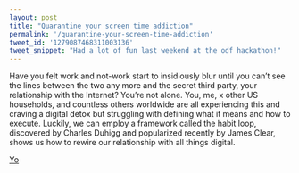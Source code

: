 ```yaml
---
layout: post
title: "Quarantine your screen time addiction"
permalink: '/quarantine-your-screen-time-addiction'
tweet_id: '1279087468311003136'
tweet_snippet: "Had a lot of fun last weekend at the odf hackathon!"
---
```


Have you felt work and not-work start to insidiously blur until you can’t see the lines between the two any more and the secret third party, your relationship with the Internet? You’re not alone. You, me, x other US households, and countless others worldwide are all experiencing this and craving a digital detox but struggling with defining what it means and how to execute. Luckily, we can employ a framework called the habit loop, discovered by Charles Duhigg and popularized recently by James Clear, shows us how to rewire our relationship with all things digital<!--more-->.

<a href="test">Yo</a>
